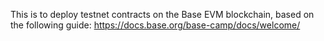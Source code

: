 This is to deploy testnet contracts on the Base EVM blockchain, based on the following guide: https://docs.base.org/base-camp/docs/welcome/
